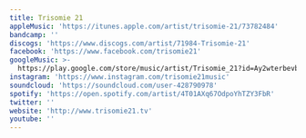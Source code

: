 ```yaml
---
title: Trisomie 21
appleMusic: 'https://itunes.apple.com/artist/trisomie-21/73782484'
bandcamp: ''
discogs: 'https://www.discogs.com/artist/71984-Trisomie-21'
facebook: 'https://www.facebook.com/trisomie21'
googleMusic: >-
  https://play.google.com/store/music/artist/Trisomie_21?id=Ay2wterbevbpeinams3qy4u5ycu
instagram: 'https://www.instagram.com/trisomie21music'
soundcloud: 'https://soundcloud.com/user-428790978'
spotify: 'https://open.spotify.com/artist/4T01AXq67OdpoYhTZY3FbR'
twitter: ''
website: 'http://www.trisomie21.tv'
youtube: ''
---
```

